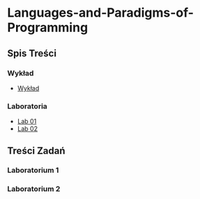 # Languages-and-Paradigms-of-Programming

## Spis Treści

### Wykład

- [Wykład](https://github.com/tukarp/Languages-and-Paradigms-of-Programming/blob/main/Wyk%C5%82ad/Wyk%C5%82ad%20-%20J%C4%99zyki%20i%20Paradygmaty%20Programowania.pdf)

### Laboratoria

- [Lab 01](https://github.com/tukarp/Languages-and-Paradigms-of-Programming/tree/main/Laboratoria/Lab%2001)
- [Lab 02]()

## Treści Zadań

### Laboratorium 1

### Laboratorium 2
